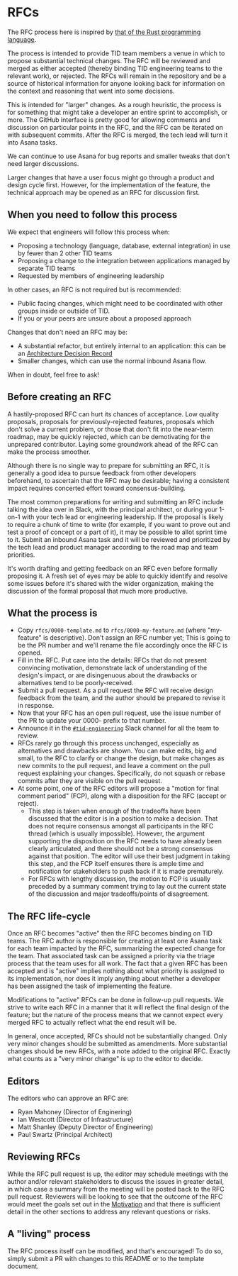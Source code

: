 # RFCs

The RFC process here is inspired by [that of the Rust programming
language](https://github.com/rust-lang/rfcs).

The process is intended to provide TID team members a venue in which to propose
substantial technical changes. The RFC will be reviewed and
merged as either accepted (thereby binding TID engineering teams to the relevant
work), or rejected. The RFCs will remain in the repository and be a source of
historical information for anyone looking back for information on the context
and reasoning that went into some decisions.

This is intended for "larger" changes. As a rough heuristic, the process is for
something that might take a developer an entire sprint to accomplish, or more.
The GitHub interface is pretty good for allowing comments and discussion on
particular points in the RFC, and the RFC can be iterated on with subsequent
commits. After the RFC is merged, the tech lead will turn it into Asana tasks.

We can continue to use Asana for bug reports and smaller tweaks that don't need
larger discussions.

Larger changes that have a user focus might go through a product and design
cycle first. However, for the implementation of the feature, the technical
approach may be opened as an RFC for discussion first.

## When you need to follow this process
We expect that engineers will follow this process when:
- Proposing a technology (language, database, external integration) in use by fewer than 2 other TID teams
- Proposing a change to the integration between applications managed by separate TID teams
- Requested by members of engineering leadership

In other cases, an RFC is not required but is recommended:
- Public facing changes, which might need to be coordinated with other groups inside or outside of TID.
- If you or your peers are unsure about a proposed approach

Changes that don't need an RFC may be:
- A substantial refactor, but entirely internal to an application: this can be an [Architecture Decision Record](https://adr.github.io/)
- Smaller changes, which can use the normal inbound Asana flow.

When in doubt, feel free to ask!

## Before creating an RFC

A hastily-proposed RFC can hurt its chances of acceptance. Low quality
proposals, proposals for previously-rejected features, proposals which don't
solve a current problem, or those that don't fit into the near-term roadmap, may
be quickly rejected, which can be demotivating for the unprepared contributor.
Laying some groundwork ahead of the RFC can make the process smoother.

Although there is no single way to prepare for submitting an RFC, it is
generally a good idea to pursue feedback from other developers beforehand, to
ascertain that the RFC may be desirable; having a consistent impact requires
concerted effort toward consensus-building.

The most common preparations for writing and submitting an RFC include talking
the idea over in Slack, with the principal architect, or during your 1-on-1 with
your tech lead or engineering leadership. If the proposal is likely to require a
chunk of time to write (for example, if you want to prove out and test a proof
of concept or a part of it), it may be possible to allot sprint time to it.
Submit an inbound Asana task and it will be reviewed and prioritized by the tech
lead and product manager according to the road map and team priorities.

It's worth drafting and getting feedback on an RFC even before formally
proposing it. A fresh set of eyes may be able to quickly identify and resolve
some issues before it's shared with the wider organization, making the
discussion of the formal proposal that much more productive.

## What the process is

- Copy `rfcs/0000-template.md` to `rfcs/0000-my-feature.md` (where "my-feature" is descriptive).
  Don't assign an RFC number yet; This is going to be the PR number and we'll rename the file
  accordingly once the RFC is opened.
- Fill in the RFC. Put care into the details: RFCs that do not present convincing motivation,
  demonstrate lack of understanding of the design's impact, or are disingenuous about the drawbacks
  or alternatives tend to be poorly-received.
- Submit a pull request. As a pull request the RFC will receive design feedback from the team, and
  the author should be prepared to revise it in response.
- Now that your RFC has an open pull request, use the issue number of the PR to update your 0000-
  prefix to that number.
- Announce it in the [`#tid-engineering`](https://mbta.slack.com/archives/GP5QJM98A) Slack channel for all the team to review.
- RFCs rarely go through this process unchanged, especially as alternatives and drawbacks are shown.
  You can make edits, big and small, to the RFC to clarify or change the design, but make changes as
  new commits to the pull request, and leave a comment on the pull request explaining your changes.
  Specifically, do not squash or rebase commits after they are visible on the pull request.
- At some point, one of the RFC editors will propose a "motion for final comment
  period" (FCP), along with a disposition for the RFC (accept or reject).
  - This step is taken when enough of the tradeoffs have been discussed that the
    editor is in a position to make a decision. That does not require consensus
    amongst all participants in the RFC thread (which is usually impossible).
    However, the argument supporting the disposition on the RFC needs to have
    already been clearly articulated, and there should not be a strong consensus
    against that position. The editor will use their best judgment in taking
    this step, and the FCP itself ensures there is ample time and notification
    for stakeholders to push back if it is made prematurely.
  - For RFCs with lengthy discussion, the motion to FCP is usually preceded by a
    summary comment trying to lay out the current state of the discussion and
    major tradeoffs/points of disagreement.

## The RFC life-cycle

Once an RFC becomes "active" then the RFC becomes binding on TID teams. The RFC
author is responsible for creating at least one Asana task for each team
impacted by the RFC, summarizing the expected change for the team. That
associated task can be assigned a priority via the triage process that the team
uses for all work. The fact that a given RFC has been accepted and is "active"
implies nothing about what priority is assigned to its implementation, nor does
it imply anything about whether a developer has been assigned the task of
implementing the feature.

Modifications to "active" RFCs can be done in follow-up pull requests. We strive
to write each RFC in a manner that it will reflect the final design of the
feature; but the nature of the process means that we cannot expect every merged
RFC to actually reflect what the end result will be.

In general, once accepted, RFCs should not be substantially changed. Only very
minor changes should be submitted as amendments. More substantial changes should
be new RFCs, with a note added to the original RFC. Exactly what counts as a
"very minor change" is up to the editor to decide.

## Editors

The editors who can approve an RFC are:

- Ryan Mahoney (Director of Enginering)
- Ian Westcott (Director of Infrastructure)
- Matt Shanley (Deputy Director of Engineering)
- Paul Swartz (Principal Architect)

## Reviewing RFCs

While the RFC pull request is up, the editor may schedule meetings with the author and/or
relevant stakeholders to discuss the issues in greater detail, in which case a summary 
from the meeting will be posted back to the RFC pull request. Reviewers will be looking
to see that the outcome of the RFC would meet the goals set out in the 
[Motivation](0000-template.md#motivation) and that there is sufficient detail in the other
sections to address any relevant questions or risks.

## A "living" process

The RFC process itself can be modified, and that's encouraged! To do so, simply submit a PR with
changes to this README or to the template document.
